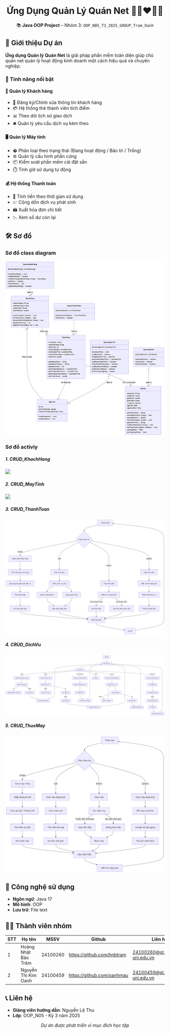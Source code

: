 

<h1 align="center">Ứng Dụng Quản Lý Quán Net 👩🏻‍❤️‍👩🏻 </h1>
<p align="center">
  📚 <strong>Java OOP Project</strong> – Nhóm 3: <code>OOP_N05_T3_2025_GROUP_Tram_Oanh</code><br>


## 📍 Giới thiệu Dự án

**Ứng dụng Quản lý Quán Net** là giải pháp phần mềm toàn diện giúp chủ quán net quản lý hoạt động kinh doanh một cách hiệu quả và chuyên nghiệp.

### 🌟 Tính năng nổi bật


#### 👤 Quản lý Khách hàng
- 📝 Đăng ký/Chỉnh sửa thông tin khách hàng
- 💳 Hệ thống thẻ thành viên tích điểm
- 📊 Theo dõi lịch sử giao dịch
- 🛎️ Quản lý yêu cầu dịch vụ kèm theo

#### 🖥️ Quản lý Máy tính
- � Phân loại theo trạng thái (Đang hoạt động / Bảo trì / Trống)
- ⚙️ Quản lý cấu hình phần cứng
- 📦 Kiểm soát phần mềm cài đặt sẵn
- ⏱️ Tính giờ sử dụng tự động

#### 💰 Hệ thống Thanh toán
- 🧮 Tính tiền theo thời gian sử dụng
- 📈 Cộng dồn dịch vụ phát sinh
- 🖨️ Xuất hóa đơn chi tiết
- 📉 Xem số dư còn lại

## 🛠️ Sơ đồ

### Sơ đồ class diagram
<img src = "picture/class_diagram.png">

### Sơ đồ activiy
##### 1. CRUD_KhachHang
<img src = "picture/khách.png">

##### 2. CRUD_MayTinh
<img src ="picture/máy 1.png">

##### 3. CRUD_ThanhToan
<img src ="picture/Crud_ThanhToan.png">

##### 4. CRUD_DichVu
<img src ="picture/Crub_ThueMay.png">

##### 5. CRUD_ThueMay
<img src ="picture/Crub_GiaoDich.png">

## 🚀 Công nghệ sử dụng
- **Ngôn ngữ**: Java 17
- **Mô hình**: OOP 
- **Lưu trữ**: File text 

## 👩‍💻 Thành viên nhóm
| STT | Họ tên | MSSV | Github | Liên hệ |
|-----|--------|------|---------|-----------|
| 1 | Hoàng Nhật Bảo Trâm | 24100260 | https://github.com/hnbtram | 24100260@st.phenikaa-uni.edu.vn |
| 2 | Nguyễn Thị Kim Oanh | 24100459 | https://github.com/oanhmau | 24100459@st.phenikaa-uni.edu.vn |

## 📞 Liên hệ
- **Giảng viên hướng dẫn**: Nguyễn Lệ Thu
- **Lớp**: OOP_N05 - Kỳ 3 năm 2025

<p align="center">
  <em>Dự án được phát triển vì mục đích học tập</em>
</p>
